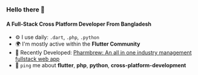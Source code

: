 ### Hello there 👋

#### A Full-Stack Cross Platform Developer From Bangladesh

- ⚙️ I use daily: `.dart`, `.php`, `.python`
- 🌍 I'm mostly active within the **Flutter Community**
- 💅 Recently Developed: [Pharmbrew: An all in one industry management fullstack web app](https://www.bcrypt.site)
- 💬 `ping` me about **flutter**, **php**, **python**, **cross-platform-development**
